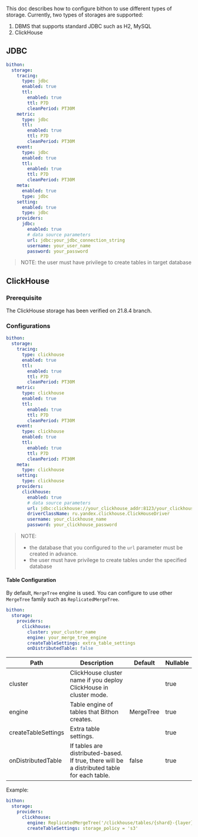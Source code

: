 
This doc describes how to configure bithon to use different types of storage.
Currently, two types of storages are supported:
1. DBMS that supports standard JDBC such as H2, MySQL
2. ClickHouse

## JDBC
```yaml
bithon:
  storage:
    tracing:
      type: jdbc
      enabled: true
      ttl:
        enabled: true
        ttl: P7D
        cleanPeriod: PT30M
    metric:
      type: jdbc
      ttl:
        enabled: true
        ttl: P7D
        cleanPeriod: PT30M
    event:
      type: jdbc
      enabled: true
      ttl:
        enabled: true
        ttl: P7D
        cleanPeriod: PT30M
    meta:
      enabled: true
      type: jdbc
    setting:
      enabled: true
      type: jdbc
    providers:
      jdbc:
        enabled: true
        # data source parameters
        url: jdbc:your_jdbc_connection_string
        username: your_user_name
        password: your_password
```

> NOTE:
> the user must have privilege to create tables in target database

## ClickHouse

### Prerequisite

The ClickHouse storage has been verified on 21.8.4 branch.

### Configurations

```yaml
bithon:
  storage:
    tracing:
      type: clickhouse
      enabled: true
      ttl: 
        enabled: true
        ttl: P7D
        cleanPeriod: PT30M
    metric:
      type: clickhouse
      enabled: true
      ttl:
        enabled: true
        ttl: P7D
        cleanPeriod: PT30M
    event:
      type: clickhouse
      enabled: true
      ttl:
        enabled: true
        ttl: P7D
        cleanPeriod: PT30M
    meta:
      type: clickhouse
    setting:
      type: clickhouse
    providers:
      clickhouse:
        enabled: true
        # data source parameters
        url: jdbc:clickhouse://your_clickhouse_addr:8123/your_clickhouse_databases
        driverClassName: ru.yandex.clickhouse.ClickHouseDriver
        username: your_clickhouse_name
        password: your_clickhouse_password
```

> NOTE: 
> - the database that you configured to the `url` parameter must be created in advance.
> - the user must have privilege to create tables under the specified database

#### Table Configuration

By default, `MergeTree` engine is used. You can configure to use other `MergeTree` family such as `ReplicatedMergeTree`.


```yaml
bithon:
  storage:
    providers:
      clickhouse:
        cluster: your_cluster_name
        engine: your_merge_tree_engine
        createTableSettings: extra_table_settings
        onDistributedTable: false
```

| Path                | Description                                                                                 | Default   | Nullable |
|---------------------|---------------------------------------------------------------------------------------------|-----------|----------|
| cluster             | ClickHouse cluster name if you deploy ClickHouse in cluster mode.                           |           | true     |
| engine              | Table engine of tables that Bithon creates.                                                 | MergeTree | true     |
| createTableSettings | Extra table settings.                                                                       |           | true     |
| onDistributedTable  | If tables are distributed-based. If true, there will be a distributed table for each table. | false     | true     |

Example:
```yaml
bithon:
  storage:
    providers:
      clickhouse:
        engine: ReplicatedMergeTree('/clickhouse/tables/{shard}-{layer}/{database}.{table}', '{replica}')
        createTableSettings: storage_policy = 's3'
```

